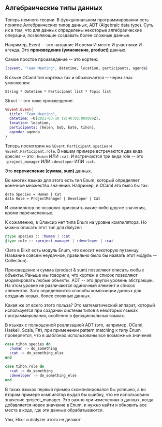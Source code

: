 ## Алгебраические типы данных

Теперь немного теории. В функциональном программировании есть понятие Алгебраических типов данных, ADT (Algebraic data type). Суть их в том, что для данных определены некоторые алгебраические операции, позволяющие создавать более сложные данные.

Например, Event -- это название И время И место И участники И агенда. Это **произведение (умножение, product)** данных.

Самое простое произведение -- это кортеж:

```elixir
{:event, "Team Meeting", datetime, location, participants, agenda}
```

В языке OCaml тип кортежа так и обозначается -- через знак умножения:

```
String * Datetime * Participant list * Topic list
```

Struct -- это тоже произведение:

```elixir
%Event.Event{
  title: "Team Meeting",
  datetime: ~U[2021-03-10 19:40:00.000000Z],
  location: location,
  participants: [helen, bob, kate, tihon],
  agenda: agenda
}
```

Теперь посмотрим на `%Event.Participant.species` и `%Event.Participant.role`.
В нашем примере встречаются два вида species -- это `:human` ИЛИ `:cat`.
И встречаются три вида role -- это `:project_manager` ИЛИ `:developer` ИЛИ `:cat`.

Это **перечисление (сумма, sum)** данных.

Во многих языках для этого есть тип Enum, который определяет конечное множество значений. Например, в OCaml это было бы так:

```
data Species = Human | Cat
data Role = ProjectManager | Developer | Cat
```

И компилятор не позволит присвоить какие-либо другие значения, кроме перечисленных.

К сожалению, в Эликсир нет типа Enum на уровне компилятора. Но можно описать этот тип для dialyzer:

```elixir
@type species :: :human | :cat
@type role :: :project_manager | :developer | :cat
```

(Зато в Elixir есть модуль Enum, что вносит некоторую путаницу. Название совсем неудачное, правильно было бы назвать этот модуль -- Collection).

Произведение и сумма (product & sum) позволяют описать любые объекты. Раньше мы говорили, что кортеж и список позволяют моделировать любые объекты. ADT -- это другой уровень абстракции. На этом уровне не различаются одиночный элемент и список элементов. Зато определяются способы композиции данных для создания новых, более сложных данных.

Какая же от всего этого польза? Это математический аппарат, который используется при создании системы типов в некоторых языках программирования, особенно в функциональных языках.

В языках с полноценной реализацией ADT (это, например, OCaml, Haskell, Scala, F#), при применении pattern matching к типу Enum проверяется, что в шаблонах использованы все возможные значения:

```elixir
case tihon.species do
  :human -> do_something
  :cat -> do_something_else
end

case tihon.role do
  :cat -> do_something
  :developer -> do_something_else
end
```

В таких языках первый пример скомпилировался бы успешно, а во втором примере компилятор выдал бы ошибку, что не использовано значение :project_manager. Это важно при изменениях в данных, когда добавляется новое значение в Enum, и нужно найти и обновить все места в коде, где эти данные обрабатываются.

Увы, Elixir и dialyzer этого не делают.
